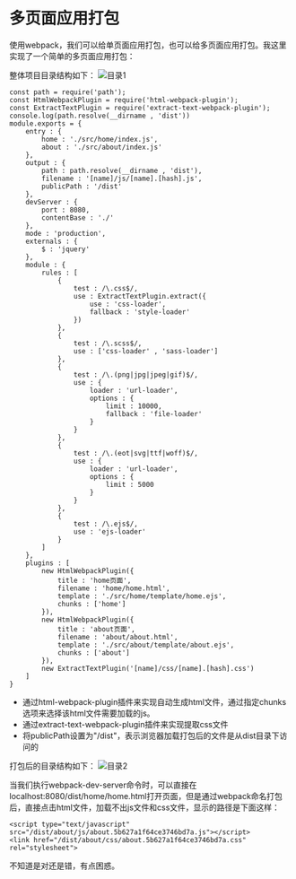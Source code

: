 # 多页面应用打包
使用webpack，我们可以给单页面应用打包，也可以给多页面应用打包。我这里实现了一个简单的多页面应用打包：

整体项目目录结构如下：
![目录1](https://github.com/andyChenAn/webpack-learn/raw/master/多页应用打包/image/1.png)

```
const path = require('path');
const HtmlWebpackPlugin = require('html-webpack-plugin');
const ExtractTextPlugin = require('extract-text-webpack-plugin');
console.log(path.resolve(__dirname , 'dist'))
module.exports = {
    entry : {
        home : './src/home/index.js',
        about : './src/about/index.js'
    },
    output : {
        path : path.resolve(__dirname , 'dist'),
        filename : '[name]/js/[name].[hash].js',
        publicPath : '/dist'
    },
    devServer : {
        port : 8080,
        contentBase : './'
    },
    mode : 'production',
    externals : {
        $ : 'jquery'
    },
    module : {
        rules : [
            {
                test : /\.css$/,
                use : ExtractTextPlugin.extract({
                    use : 'css-loader',
                    fallback : 'style-loader'
                })
            },
            {
                test : /\.scss$/,
                use : ['css-loader' , 'sass-loader']
            },
            {
                test : /\.(png|jpg|jpeg|gif)$/,
                use : {
                    loader : 'url-loader',
                    options : {
                        limit : 10000,
                        fallback : 'file-loader'
                    }
                }
            },
            {
                test : /\.(eot|svg|ttf|woff)$/,
                use : {
                    loader : 'url-loader',
                    options : {
                        limit : 5000
                    }
                }
            },
            {
                test : /\.ejs$/,
                use : 'ejs-loader'
            }
        ]
    },
    plugins : [
        new HtmlWebpackPlugin({
            title : 'home页面',
            filename : 'home/home.html',
            template : './src/home/template/home.ejs',
            chunks : ['home']
        }),
        new HtmlWebpackPlugin({
            title : 'about页面',
            filename : 'about/about.html',
            template : './src/about/template/about.ejs',
            chunks : ['about']
        }),
        new ExtractTextPlugin('[name]/css/[name].[hash].css')
    ]
}
```
- 通过html-webpack-plugin插件来实现自动生成html文件，通过指定chunks选项来选择该html文件需要加载的js。
- 通过extract-text-webpack-plugin插件来实现提取css文件
- 将publicPath设置为"/dist"，表示浏览器加载打包后的文件是从dist目录下访问的

打包后的目录结构如下：
![目录2](https://github.com/andyChenAn/webpack-learn/raw/master/多页应用打包/image/2.png)

当我们执行webpack-dev-server命令时，可以直接在localhost:8080/dist/home/home.html打开页面，但是通过webpack命名打包后，直接点击html文件，加载不出js文件和css文件，显示的路径是下面这样：
```
<script type="text/javascript" src="/dist/about/js/about.5b627a1f64ce3746bd7a.js"></script>
<link href="/dist/about/css/about.5b627a1f64ce3746bd7a.css" rel="stylesheet">
```
不知道是对还是错，有点困惑。